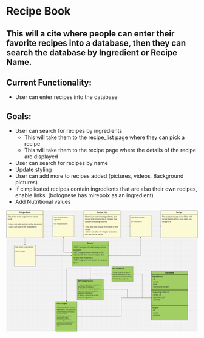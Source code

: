 # Recipe Book
## This will a cite where people can enter their favorite recipes into a database, then they can search the database by Ingredient or Recipe Name.


## Current Functionality:
- User can enter recipes into the database


## Goals:
- User can search for recipes by ingredients
    - This will take them to the recipe_list page where they can pick a recipe
    - This will take them to the recipe page where the details of the recipe are displayed
- User can search for recipes by name
- Update styling
- User can add more to recipes added (pictures, videos, Background pictures)
- If cimplicated recipes contain ingredients that are also their own recipes, enable links. (bolognese has mirepoix as an ingredient)
- Add Nutritional values
  
<img src="/projects/Recipe_Book/images/SearchFlow.png" alt="Auto-Completion with dot" width="850" title="Search Flow">


